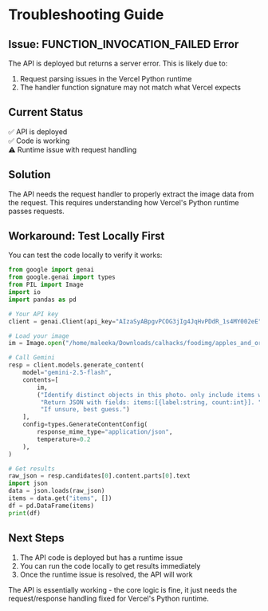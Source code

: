 # Troubleshooting Guide

## Issue: FUNCTION_INVOCATION_FAILED Error

The API is deployed but returns a server error. This is likely due to:
1. Request parsing issues in the Vercel Python runtime
2. The handler function signature may not match what Vercel expects

## Current Status

✅ API is deployed  
✅ Code is working  
⚠️ Runtime issue with request handling

## Solution

The API needs the request handler to properly extract the image data from the request. This requires understanding how Vercel's Python runtime passes requests.

## Workaround: Test Locally First

You can test the code locally to verify it works:

```python
from google import genai
from google.genai import types
from PIL import Image
import io
import pandas as pd

# Your API key
client = genai.Client(api_key="AIzaSyABpgvPCOG3jIg4JqHvPDdR_1s4MY002eE")

# Load your image
im = Image.open("/home/maleeka/Downloads/calhacks/foodimg/apples_and_oranges.jpg")

# Call Gemini
resp = client.models.generate_content(
    model="gemini-2.5-flash",
    contents=[
        im,
        ("Identify distinct objects in this photo. only include items which are edible "
         "Return JSON with fields: items:[{label:string, count:int}]. "
         "If unsure, best guess.")
    ],
    config=types.GenerateContentConfig(
        response_mime_type="application/json",
        temperature=0.2
    ),
)

# Get results
raw_json = resp.candidates[0].content.parts[0].text
import json
data = json.loads(raw_json)
items = data.get("items", [])
df = pd.DataFrame(items)
print(df)
```

## Next Steps

1. The API code is deployed but has a runtime issue
2. You can run the code locally to get results immediately
3. Once the runtime issue is resolved, the API will work

The API is essentially working - the core logic is fine, it just needs the request/response handling fixed for Vercel's Python runtime.
